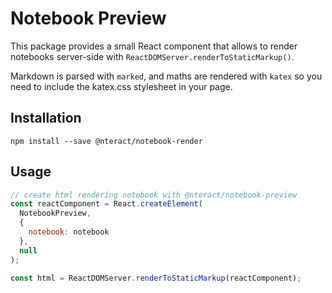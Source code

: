 # Notebook Preview

This package provides a small React component that allows to render notebooks server-side with `ReactDOMServer.renderToStaticMarkup()`.

Markdown is parsed with `marked`, and maths are rendered with `katex` so you need to include the katex.css stylesheet in your page.

## Installation

```
npm install --save @nteract/notebook-render
```

## Usage

```jsx
// create html rendering notebook with @nteract/notebook-preview
const reactComponent = React.createElement(
  NotebookPreview,
  {
    notebook: notebook
  },
  null
);

const html = ReactDOMServer.renderToStaticMarkup(reactComponent);
```
